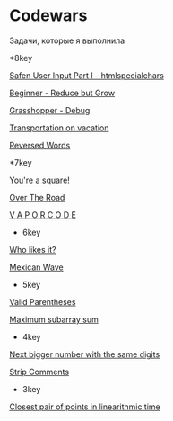 # Codewars
Задачи, которые я выполнила

*8key

[Safen User Input Part I - htmlspecialchars](https://github.com/Nadezhda1209/pythonP/blob/master/8key/Safen_User_Input_Part_I-htmlspecialchars.md)

[Beginner - Reduce but Grow](https://github.com/Nadezhda1209/pythonP/blob/master/8key/Beginner-Reduce_but_Grow.md)

[Grasshopper - Debug](https://github.com/Nadezhda1209/pythonP/blob/master/8key/Grasshopper-Debug.md)

[Transportation on vacation](https://github.com/Nadezhda1209/pythonP/blob/master/8key/Transportation_on_vacation.md)

[Reversed Words](https://github.com/Nadezhda1209/pythonP/blob/master/8key/Reversed_Words.md)

*7key

[You're a square!](https://github.com/Nadezhda1209/pythonP/blob/master/7key/You're_a_square.md)

[Over The Road](https://github.com/Nadezhda1209/pythonP/blob/master/7key/Over_The_Road.md)

[V A P O R C O D E](https://github.com/Nadezhda1209/pythonP/blob/master/7key/V%20A%20P%20O%20R%20C%20O%20D%20E.md)

* 6key

[Who likes it?](https://github.com/Nadezhda1209/pythonP/blob/master/6key/Who_likes_it.md)

[Mexican Wave](https://github.com/Nadezhda1209/pythonP/blob/master/6key/Mexican%20Wave.md)


* 5key

[Valid Parentheses](https://github.com/Nadezhda1209/pythonP/blob/master/5key/Valid%20Parentheses.md)

[Maximum subarray sum](https://github.com/Nadezhda1209/pythonP/blob/master/5key/Maximum%20subarray%20sum.md)


* 4key

[Next bigger number with the same digits](https://github.com/Nadezhda1209/pythonP/blob/master/4key/Next_bigger_number_with_the_same_digits.md)

[Strip Comments](https://github.com/Nadezhda1209/pythonP/blob/master/4key/Strip%20Comments.md)

* 3key

[Closest pair of points in linearithmic time](https://github.com/Nadezhda1209/pythonP/blob/master/3key/Closest%20pair%20of%20points%20in%20linearithmic%20time.md)

